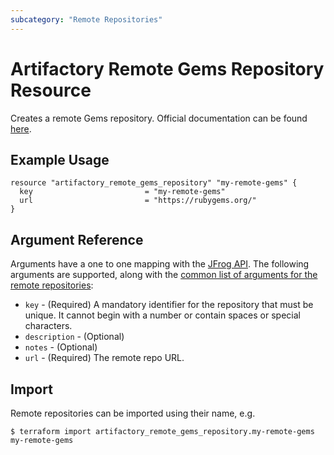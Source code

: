 ```yaml
---
subcategory: "Remote Repositories"
---
```

# Artifactory Remote Gems Repository Resource

Creates a remote Gems repository.
Official documentation can be found [here](https://www.jfrog.com/confluence/display/JFROG/RubyGems+Repositories).


## Example Usage

```hcl
resource "artifactory_remote_gems_repository" "my-remote-gems" {
  key                         = "my-remote-gems"
  url                         = "https://rubygems.org/"
}
```

## Argument Reference

Arguments have a one to one mapping with the [JFrog API](https://www.jfrog.com/confluence/display/RTF/Repository+Configuration+JSON).
The following arguments are supported, along with the [common list of arguments for the remote repositories](remote.md):

* `key` - (Required) A mandatory identifier for the repository that must be unique. It cannot begin with a number or
  contain spaces or special characters.
* `description` - (Optional)
* `notes` - (Optional)
* `url` - (Required) The remote repo URL.



## Import

Remote repositories can be imported using their name, e.g.
```
$ terraform import artifactory_remote_gems_repository.my-remote-gems my-remote-gems
```
